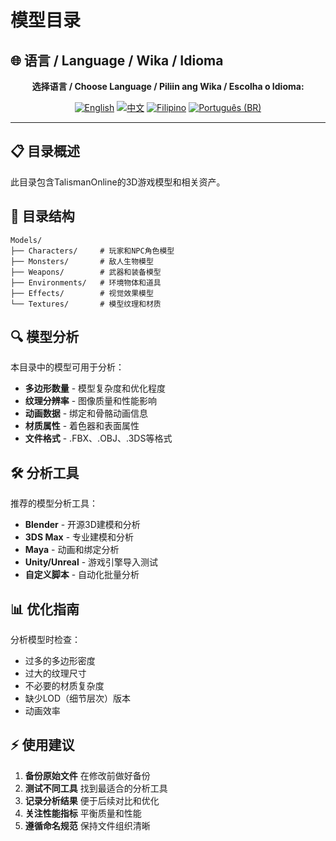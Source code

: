 # 模型目录

## 🌐 语言 / Language / Wika / Idioma

<div align="center">

**选择语言 / Choose Language / Piliin ang Wika / Escolha o Idioma:**

[![English](https://img.shields.io/badge/English-EN-blue?style=flat-square)](../README.md)
[![中文](https://img.shields.io/badge/中文-CN-red?style=flat-square)](README_CN.md)
[![Filipino](https://img.shields.io/badge/Filipino-PH-green?style=flat-square)](README_PH.md)
[![Português (BR)](https://img.shields.io/badge/Português%20(BR)-BR-yellow?style=flat-square)](README_PT_BR.md)

</div>

---

## 📋 目录概述
此目录包含TalismanOnline的3D游戏模型和相关资产。

## 📁 目录结构
```
Models/
├── Characters/     # 玩家和NPC角色模型
├── Monsters/       # 敌人生物模型
├── Weapons/        # 武器和装备模型
├── Environments/   # 环境物体和道具
├── Effects/        # 视觉效果模型
└── Textures/       # 模型纹理和材质
```

## 🔍 模型分析
本目录中的模型可用于分析：
- **多边形数量** - 模型复杂度和优化程度
- **纹理分辨率** - 图像质量和性能影响
- **动画数据** - 绑定和骨骼动画信息
- **材质属性** - 着色器和表面属性
- **文件格式** - .FBX、.OBJ、.3DS等格式

## 🛠️ 分析工具
推荐的模型分析工具：
- **Blender** - 开源3D建模和分析
- **3DS Max** - 专业建模和分析
- **Maya** - 动画和绑定分析
- **Unity/Unreal** - 游戏引擎导入测试
- **自定义脚本** - 自动化批量分析

## 📊 优化指南
分析模型时检查：
- 过多的多边形密度
- 过大的纹理尺寸
- 不必要的材质复杂度
- 缺少LOD（细节层次）版本
- 动画效率

## ⚡ 使用建议
1. **备份原始文件** 在修改前做好备份
2. **测试不同工具** 找到最适合的分析工具
3. **记录分析结果** 便于后续对比和优化
4. **关注性能指标** 平衡质量和性能
5. **遵循命名规范** 保持文件组织清晰